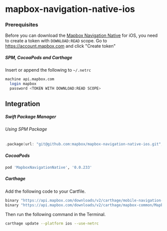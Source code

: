 # mapbox-navigation-native-ios

### Prerequisites

Before you can download the [Mapbox Navigation Native](https://github.com/mapbox/mapbox-navigation-native) for iOS, you need to create a token with `DOWNLOAD:READ` scope.
Go to https://account.mapbox.com and click "Create token"

##### SPM, CocoaPods and Carthage
Insert or append the following to `~/.netrc`

```bash
machine api.mapbox.com
  login mapbox
  password <TOKEN WITH DOWNLOAD:READ SCOPE>
```

## Integration

##### Swift Package Manager

###### Using SPM Package

```swift
.package(url: "git@github.com:mapbox/mapbox-navigation-native-ios.git", from: "0.0.233"),
```

##### CocoaPods

```ruby
pod 'MapboxNavigationNative', '0.0.233'
```

##### Carthage

Add the following code to your Cartfile.

```bash
binary "https://api.mapbox.com/downloads/v2/carthage/mobile-navigation-native/MapboxNavigationNative.json" == 0.0.233
binary "https://api.mapbox.com/downloads/v2/carthage/mapbox-common/MapboxCommon-ios.json" == 10.0.2
```

Then run the following command in the Terminal.
```bash
carthage update --platform ios --use-netrc
```
